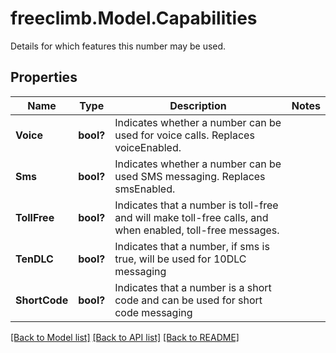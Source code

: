 # freeclimb.Model.Capabilities

Details for which features this number may be used.
## Properties

Name | Type | Description | Notes
------------ | ------------- | ------------- | -------------
**Voice** | **bool?** | Indicates whether a number can be used for voice calls. Replaces voiceEnabled. | 
**Sms** | **bool?** | Indicates whether a number can be used SMS messaging. Replaces smsEnabled. | 
**TollFree** | **bool?** | Indicates that a number is toll-free and will make toll-free calls, and when enabled, toll-free messages. | 
**TenDLC** | **bool?** | Indicates that a number, if sms is true, will be used for 10DLC messaging | 
**ShortCode** | **bool?** | Indicates that a number is a short code and can be used for short code messaging | 

[[Back to Model list]](../README.md#documentation-for-models) [[Back to API list]](../README.md#documentation-for-api-endpoints) [[Back to README]](../README.md)

